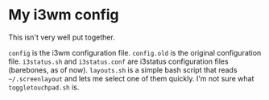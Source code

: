 # My i3wm config

This isn't very well put together.

`config` is the i3wm configuration file.
`config.old` is the original configuration file.
`i3status.sh` and `i3status.conf` are i3status configuration files (barebones, as of now).
`layouts.sh` is a simple bash script that reads `~/.screenlayout` and lets me select one of them quickly.
I'm not sure what `toggletouchpad.sh` is.
